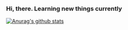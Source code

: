 ### Hi, there. Learning new things currently 



[![Anurag's github stats](https://github-readme-stats.vercel.app/api?username=wkd2314&show_icons=true&theme=dark)](https://github.com/wkd2314/github-readme-stats)

<!--
**wkd2314/wkd2314** is a ✨ _special_ ✨ repository because its `README.md` (this file) appears on your GitHub profile.

Here are some ideas to get you started:

- 🔭 I’m currently working on ...
- 🌱 I’m currently learning ...
- 👯 I’m looking to collaborate on ...
- 🤔 I’m looking for help with ...
- 💬 Ask me about ...
- 📫 How to reach me: ...
- 😄 Pronouns: ...
- ⚡ Fun fact: ...
-->
